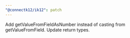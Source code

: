 ```yaml
---
"@connectk12/ik12": patch
---
```


Add getValueFromFieldAsNumber instead of casting from getValueFromField. Update return types.
